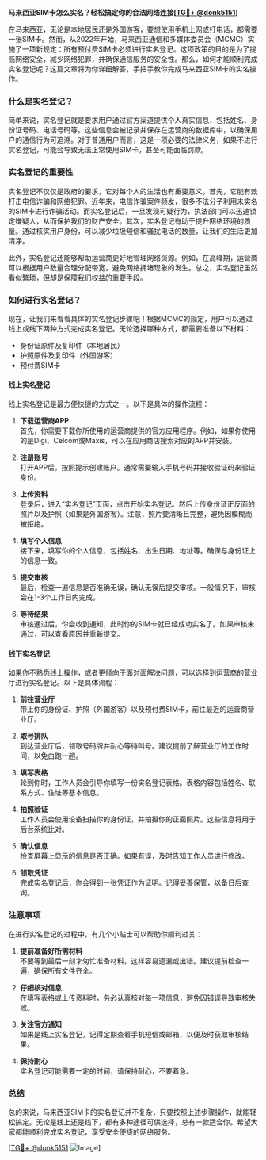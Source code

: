 **马来西亚SIM卡怎么实名？轻松搞定你的合法网络连接[[TG💪+ @donk5151](https://t.me/s/donk5151)]**

在马来西亚，无论是本地居民还是外国游客，要想使用手机上网或打电话，都需要一张SIM卡。然而，从2022年开始，马来西亚通信和多媒体委员会（MCMC）实施了一项新规定：所有预付费SIM卡必须进行实名登记。这项政策的目的是为了提高网络安全，减少网络犯罪，并确保通信服务的安全性。那么，如何才能顺利完成实名登记呢？这篇文章将为你详细解答，手把手教你完成马来西亚SIM卡的实名操作。

### 什么是实名登记？

简单来说，实名登记就是要求用户通过官方渠道提供个人真实信息，包括姓名、身份证号码、电话号码等。这些信息会被记录并保存在运营商的数据库中，以确保用户的通信行为可追溯。对于普通用户而言，这是一项必要的法律义务，如果不进行实名登记，可能会导致无法正常使用SIM卡，甚至可能面临罚款。

### 实名登记的重要性

实名登记不仅仅是政府的要求，它对每个人的生活也有重要意义。首先，它能有效打击电信诈骗和网络犯罪。近年来，电信诈骗案件频发，很多不法分子利用未实名的SIM卡进行诈骗活动。而实名登记后，一旦发现可疑行为，执法部门可以迅速锁定嫌疑人，从而保护我们的财产安全。其次，实名登记有助于提升网络环境的质量。通过核实用户身份，可以减少垃圾短信和骚扰电话的数量，让我们的生活更加清净。

此外，实名登记还能够帮助运营商更好地管理网络资源。例如，在高峰期，运营商可以根据用户数量合理分配带宽，避免网络拥堵现象的发生。总之，实名登记虽然看似繁琐，但却是保障我们权益的重要手段。

### 如何进行实名登记？

现在，让我们来看看具体的实名登记步骤吧！根据MCMC的规定，用户可以通过线上或线下两种方式完成实名登记。无论选择哪种方式，都需要准备以下材料：

- 身份证原件及复印件（本地居民）
- 护照原件及复印件（外国游客）
- 预付费SIM卡

#### 线上实名登记

线上实名登记是最方便快捷的方式之一。以下是具体的操作流程：

1. **下载运营商APP**  
   首先，你需要下载你所使用的运营商提供的官方应用程序。例如，如果你使用的是Digi、Celcom或Maxis，可以在应用商店搜索对应的APP并安装。

2. **注册账号**  
   打开APP后，按照提示创建账户。通常需要输入手机号码并接收验证码来验证身份。

3. **上传资料**  
   登录后，进入“实名登记”页面，点击开始实名登记。然后上传身份证正反面的照片以及护照（如果是外国游客）。注意，照片要清晰且完整，避免因模糊而被拒绝。

4. **填写个人信息**  
   接下来，填写你的个人信息，包括姓名、出生日期、地址等。确保与身份证上的信息一致。

5. **提交审核**  
   最后，检查一遍信息是否准确无误，确认无误后提交审核。一般情况下，审核会在1-3个工作日内完成。

6. **等待结果**  
   审核通过后，你会收到通知，此时你的SIM卡就已经成功实名了。如果审核未通过，可以查看原因并重新提交。

#### 线下实名登记

如果你不熟悉线上操作，或者更倾向于面对面解决问题，可以选择到运营商的营业厅进行实名登记。以下是具体流程：

1. **前往营业厅**  
   带上你的身份证、护照（外国游客）以及预付费SIM卡，前往最近的运营商营业厅。

2. **取号排队**  
   到达营业厅后，领取号码牌并耐心等待叫号。建议提前了解营业厅的工作时间，以免白跑一趟。

3. **填写表格**  
   轮到你时，工作人员会引导你填写一份实名登记表格。表格内容包括姓名、联系方式、住址等基本信息。

4. **拍照验证**  
   工作人员会使用设备扫描你的身份证，并拍摄你的正面照片。这些信息将用于后台系统比对。

5. **确认信息**  
   检查屏幕上显示的信息是否正确。如果有误，及时告知工作人员进行修改。

6. **领取凭证**  
   完成实名登记后，你会得到一张凭证作为证明。记得妥善保管，以备日后查询。

### 注意事项

在进行实名登记的过程中，有几个小贴士可以帮助你顺利过关：

1. **提前准备好所需材料**  
   不要等到最后一刻才匆忙准备材料，这样容易遗漏或出错。建议提前检查一遍，确保所有文件齐全。

2. **仔细核对信息**  
   在填写表格或上传资料时，务必认真核对每一项信息，避免因错误导致审核失败。

3. **关注官方通知**  
   如果是线上实名登记，记得定期查看手机短信或邮箱，以便及时获取审核结果。

4. **保持耐心**  
   实名登记可能需要一定的时间，请保持耐心，不要着急。

### 总结

总的来说，马来西亚SIM卡的实名登记并不复杂，只要按照上述步骤操作，就能轻松搞定。无论是线上还是线下，都有多种途径可供选择，总有一款适合你。希望大家都能顺利完成实名登记，享受安全便捷的网络服务。

[[TG💪+ @donk5151](https://t.me/s/donk5151) ![Image](https://i.postimg.cc/rwNCRYN7/Snipaste-2025-04-30-17-27-05.png)]